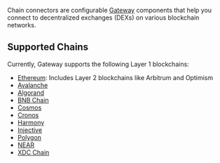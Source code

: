 Chain connectors are configurable [Gateway](/gateway) components that help you connect to decentralized exchanges (DEXs) on various blockchain networks.

## Supported Chains

Currently, Gateway supports the following Layer 1 blockchains:

- [Ethereum](/chains/ethereum): Includes Layer 2 blockchains like Arbitrum and Optimism
- [Avalanche](/chains/avalanche)
- [Algorand](/chains/algorand)
- [BNB Chain](/chains/bnb-chain)
- [Cosmos](/chains/cosmos)
- [Cronos](/chains/cronos)
- [Harmony](/chains/harmony)
- [Injective](/chains/injective)
- [Polygon](/chains/polygon)
- [NEAR](/chains/near)
- [XDC Chain](/chains/xdc-chain)


